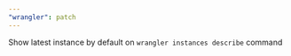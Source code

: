 ```yaml
---
"wrangler": patch
---
```


Show latest instance by default on `wrangler instances describe` command
